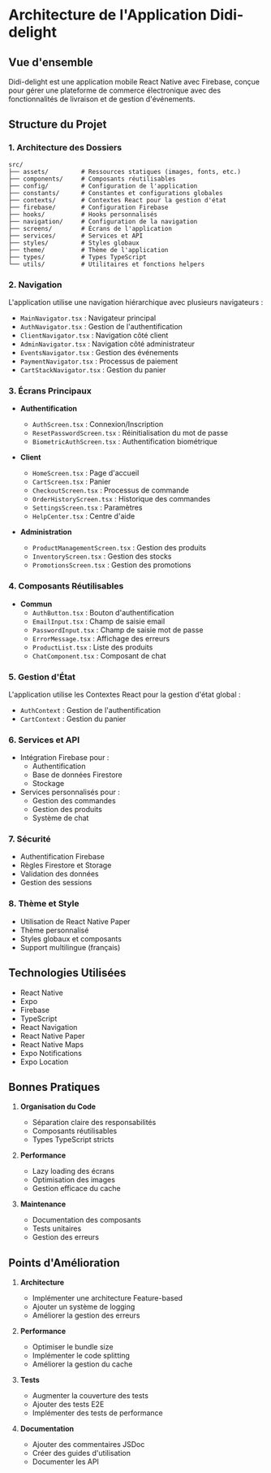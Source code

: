 # Architecture de l'Application Didi-delight

## Vue d'ensemble
Didi-delight est une application mobile React Native avec Firebase, conçue pour gérer une plateforme de commerce électronique avec des fonctionnalités de livraison et de gestion d'événements.

## Structure du Projet

### 1. Architecture des Dossiers
```
src/
├── assets/         # Ressources statiques (images, fonts, etc.)
├── components/     # Composants réutilisables
├── config/         # Configuration de l'application
├── constants/      # Constantes et configurations globales
├── contexts/       # Contextes React pour la gestion d'état
├── firebase/       # Configuration Firebase
├── hooks/          # Hooks personnalisés
├── navigation/     # Configuration de la navigation
├── screens/        # Écrans de l'application
├── services/       # Services et API
├── styles/         # Styles globaux
├── theme/          # Thème de l'application
├── types/          # Types TypeScript
└── utils/          # Utilitaires et fonctions helpers
```

### 2. Navigation
L'application utilise une navigation hiérarchique avec plusieurs navigateurs :
- `MainNavigator.tsx` : Navigateur principal
- `AuthNavigator.tsx` : Gestion de l'authentification
- `ClientNavigator.tsx` : Navigation côté client
- `AdminNavigator.tsx` : Navigation côté administrateur
- `EventsNavigator.tsx` : Gestion des événements
- `PaymentNavigator.tsx` : Processus de paiement
- `CartStackNavigator.tsx` : Gestion du panier

### 3. Écrans Principaux
- **Authentification**
  - `AuthScreen.tsx` : Connexion/Inscription
  - `ResetPasswordScreen.tsx` : Réinitialisation du mot de passe
  - `BiometricAuthScreen.tsx` : Authentification biométrique

- **Client**
  - `HomeScreen.tsx` : Page d'accueil
  - `CartScreen.tsx` : Panier
  - `CheckoutScreen.tsx` : Processus de commande
  - `OrderHistoryScreen.tsx` : Historique des commandes
  - `SettingsScreen.tsx` : Paramètres
  - `HelpCenter.tsx` : Centre d'aide

- **Administration**
  - `ProductManagementScreen.tsx` : Gestion des produits
  - `InventoryScreen.tsx` : Gestion des stocks
  - `PromotionsScreen.tsx` : Gestion des promotions

### 4. Composants Réutilisables
- **Commun**
  - `AuthButton.tsx` : Bouton d'authentification
  - `EmailInput.tsx` : Champ de saisie email
  - `PasswordInput.tsx` : Champ de saisie mot de passe
  - `ErrorMessage.tsx` : Affichage des erreurs
  - `ProductList.tsx` : Liste des produits
  - `ChatComponent.tsx` : Composant de chat

### 5. Gestion d'État
L'application utilise les Contextes React pour la gestion d'état global :
- `AuthContext` : Gestion de l'authentification
- `CartContext` : Gestion du panier

### 6. Services et API
- Intégration Firebase pour :
  - Authentification
  - Base de données Firestore
  - Stockage
- Services personnalisés pour :
  - Gestion des commandes
  - Gestion des produits
  - Système de chat

### 7. Sécurité
- Authentification Firebase
- Règles Firestore et Storage
- Validation des données
- Gestion des sessions

### 8. Thème et Style
- Utilisation de React Native Paper
- Thème personnalisé
- Styles globaux et composants
- Support multilingue (français)

## Technologies Utilisées
- React Native
- Expo
- Firebase
- TypeScript
- React Navigation
- React Native Paper
- React Native Maps
- Expo Notifications
- Expo Location

## Bonnes Pratiques
1. **Organisation du Code**
   - Séparation claire des responsabilités
   - Composants réutilisables
   - Types TypeScript stricts

2. **Performance**
   - Lazy loading des écrans
   - Optimisation des images
   - Gestion efficace du cache

3. **Maintenance**
   - Documentation des composants
   - Tests unitaires
   - Gestion des erreurs

## Points d'Amélioration
1. **Architecture**
   - Implémenter une architecture Feature-based
   - Ajouter un système de logging
   - Améliorer la gestion des erreurs

2. **Performance**
   - Optimiser le bundle size
   - Implémenter le code splitting
   - Améliorer la gestion du cache

3. **Tests**
   - Augmenter la couverture des tests
   - Ajouter des tests E2E
   - Implémenter des tests de performance

4. **Documentation**
   - Ajouter des commentaires JSDoc
   - Créer des guides d'utilisation
   - Documenter les API 